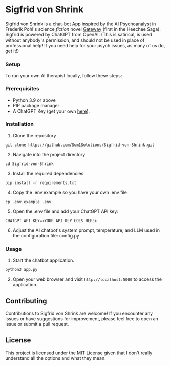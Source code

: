 # Sigfrid von Shrink

Sigfrid von Shrink is a chat-bot App inspired by the AI Psychoanalyst in Frederik Pohl's science *fiction* novel [Gateway](https://en.wikipedia.org/wiki/Gateway_(novel)) (first in the Heechee Saga). Sigfrid is powered by ChatGPT from OpenAI. (This is satirical, is used without anybody's permission, and should not be used in place of professional help! If you need help for your psych issues, as many of us do, get it!)

### Setup

To run your own AI therapist locally, follow these steps:

### Prerequisites

- Python 3.9 or above
- PIP package manager
- A ChatGPT Key (get your own [here](https://platform.openai.com/signup)).

### Installation

1. Clone the repository

```shell
git clone https://github.com/Sum1Solutions/Sigfrid-von-Shrink.git
```

2. Navigate into the project directory

```shell
cd Sigfrid-von-Shrink
```

3. Install the required dependencies

```shell
pip install -r requirements.txt
```

4. Copy the .env.example so you have your own .env file

```shell
cp .env.example .env
```

5. Open the .env file and add your ChatGPT API key:

```shell
CHATGPT_API_KEY=<YOUR_API_KEY_GOES_HERE>
```

6. Adjust the AI chatbot's system prompt, temperature, and LLM used in the configuration file: config.py


### Usage

1. Start the chatbot application.

```shell
python3 app.py
```

2. Open your web browser and visit `http://localhost:5000` to access the application.

## Contributing

Contributions to Sigfrid von Shrink are welcome! If you encounter any issues or have suggestions for improvement, please feel free to open an issue or submit a pull request.

## License

This project is licensed under the MIT License given that I don't really understand all the options and what they mean.
